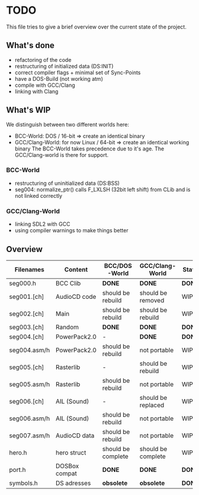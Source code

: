 # TODO

This file tries to give a brief overview over the current state of the project.

## What's done
* refactoring of the code
* restructuring of initialized data (DS:INIT)
* correct compiler flags + minimal set of Sync-Points
* have a DOS-Build (not working atm)
* compile with GCC/Clang
* linking with Clang

## What's WIP
We distinguish between two different worlds here:
* BCC-World: DOS / 16-bit => create an identical binary
* GCC/Clang-World: for now Linux / 64-bit => create an identical working binary
The BCC-World takes precedence due to it's age.
The GCC/Clang-world is there for support.

### BCC-World
* restructuring of uninitialized data (DS:BSS)
* seg004: normalize_ptr() calls F_LXLSH (32bit left shift) from CLib and is not linked correctly

### GCC/Clang-World
* linking SDL2 with GCC
* using compiler warnings to make things better

## Overview

| Filenames    | Content       | BCC/DOS-World      | GCC/Clang-World    | State      |
| ------------ | ------------- | ------------------ | ------------------ | ---------- |
| seg000.h     | BCC Clib      | **DONE**           | **DONE**           | **DONE**   |
| seg001.[ch]  | AudioCD code  | should be rebuild  | should be removed  | WIP        |
| seg002.[ch]  | Main          | should be rebuild  | should be rebuild  | WIP        |
| seg003.[ch]  | Random        | **DONE**           | **DONE**           | **DONE**   |
| seg004.[ch]  | PowerPack2.0  | -                  | **DONE**           | **DONE**   |
| seg004.asm/h | PowerPack2.0  | should be rebuild  | not portable       | WIP        |
| seg005.[ch]  | Rasterlib     | -                  | should be rebuild  | WIP        |
| seg005.asm/h | Rasterlib     | should be rebuild  | not portable       | WIP        |
| seg006.[ch]  | AIL (Sound)   | -                  | should be replaced | WIP        |
| seg006.asm/h | AIL (Sound)   | should be rebuild  | not portable       | WIP        |
| seg007.asm/h | AudioCD data  | should be rebuild  | not portable       | WIP        |
| hero.h       | hero struct   | should be complete | should be complete | WIP        |
| port.h       | DOSBox compat | **DONE**           | **DONE**           | **DONE**   |
| symbols.h    | DS adresses   | **obsolete**       | **obsolete**       | **DONE**   |
